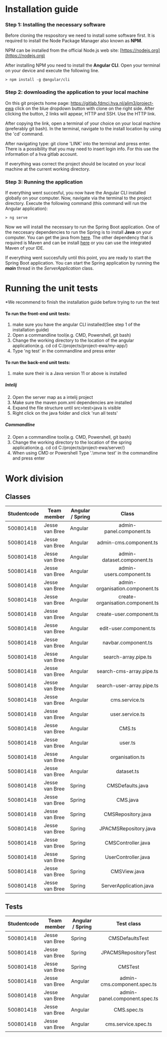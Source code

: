 # Installation guide
### Step 1: Installing the necessary software
Before cloning the respository we need to install some software first. 
It is required to install the Node Package Manager also known as **NPM**.

NPM can be installed from the official Node.js web site: [https://nodejs.org](https://nodejs.org)

After installing NPM you need to install the **Angular CLI**. Open your terminal on your device and execute the following line.

    > npm install -g @angular/cli

### Step 2: downloading the application to your local machine
On this git projects home page: https://gitlab.fdmci.hva.nl/alim3/project-ewa click on the blue dropdown button with clone on the right side.
After clicking the button, 2 links will appear, HTTP and SSH. Use the HTTP link.

After copying the link, open a terminal of your choice on your local machine (preferably git bash).
In the terminal, navigate to the install location by using the 'cd' command.

After navigating type: git clone 'LINK' into the terminal and press enter.
There is a possibility that you may need to insert login info. For this use the information of a hva gitlab account.

If everything was correct the project should be located on your local machine at the current working directory.

### Step 3: Running the application

If everything went succesful, you now have the Angular CLI installed globally on your computer. Now, navigate via the terminal to the project directory. Execute the following command (this command will run the Angular application):

    > ng serve

Now we will install the necessary  to run the Spring Boot application. One of the neccesary dependencies to run the Spring is to install **Java** on your computer. You can get the java from [here](http://www.oracle.com/technetwork/java/javase/downloads/index.html).
The other dependency that is required is Maven and can be install [here](https://maven.apache.org/install.html) or you can use the integrated Maven of your IDE.

If everything went succesfully until this point, you are ready to start the Spring Boot application. You can start the Spring application by running the ***main*** thread in the
*ServerApplication* class.

# Running the unit tests
*We recommend to finish the installation guide before trying to run the test

#### To run the front-end unit tests: 
1. make sure you have the angular CLI installed(See step 1 of the installation guide)
2. Open a commandline tool(e.g. CMD, Powershell, git bash)
3. Change the working directory to the location of the angular application(e.g. cd cd C:/projects/project-ewa/my-app/)
4. Type 'ng test' in the commandline and press enter

#### To run the back-end unit tests: 
1. make sure their is a Java version 11 or above is installed

##### Intelij
2. Open the server map as a intelij project
3. Make sure the maven pom.xml dependencies are installed
4. Expand the file structure until src>test>java is visible
5. Right click on the java folder and click  'run all tests'

##### Commandline
2. Open a commandline tool(e.g. CMD, Powershell, git bash)
3. Change the working directory to the location of the spring application(e.g. cd cd C:/projects/project-ewa/server/)
4. When using CMD or Powershell Type '.\mvnw test' in the commandline and press enter

# Work division
## Classes
| Studentcode | Team member    | Angular / Spring | Class |
| ----------- | -------------  | ---------------- | :--------------: |
| 500801418   | Jesse van Bree | Angular | admin-panel.component.ts |
| 500801418   | Jesse van Bree | Angular | admin-cms.component.ts |
| 500801418   | Jesse van Bree | Angular | admin-dataset.component.ts |
| 500801418   | Jesse van Bree | Angular | admin-users.component.ts |
| 500801418   | Jesse van Bree | Angular | admin-organisation.component.ts |
| 500801418   | Jesse van Bree | Angular | create-organisation.component.ts |
| 500801418   | Jesse van Bree | Angular | create-user.component.ts |
| 500801418   | Jesse van Bree | Angular | edit-user.component.ts |
| 500801418   | Jesse van Bree | Angular | navbar.component.ts |
| 500801418   | Jesse van Bree | Angular | search-array.pipe.ts |
| 500801418   | Jesse van Bree | Angular | search-cms-array.pipe.ts |
| 500801418   | Jesse van Bree | Angular | search-user-array.pipe.ts |
| 500801418   | Jesse van Bree | Angular | cms.service.ts |
| 500801418   | Jesse van Bree | Angular | user.service.ts |
| 500801418   | Jesse van Bree | Angular | CMS.ts |
| 500801418   | Jesse van Bree | Angular | user.ts |
| 500801418   | Jesse van Bree | Angular | organisation.ts |
| 500801418   | Jesse van Bree | Angular | dataset.ts |
| 500801418   | Jesse van Bree | Spring | CMSDefaults.java |
| 500801418   | Jesse van Bree | Spring | CMS.java |
| 500801418   | Jesse van Bree | Spring | CMSRepository.java |
| 500801418   | Jesse van Bree | Spring | JPACMSRepository.java |
| 500801418   | Jesse van Bree | Spring | CMSController.java |
| 500801418   | Jesse van Bree | Spring | UserController.java |
| 500801418   | Jesse van Bree | Spring | CMSView.java |
| 500801418   | Jesse van Bree | Spring | ServerApplication.java |

## Tests
| Studentcode | Team member    | Angular / Spring | Test class |
| ----------- | -------------  | ---------------- | :--------------: |
| 500801418   | Jesse van Bree | Spring | CMSDefaultsTest |
| 500801418   | Jesse van Bree | Spring | JPACMSRepositoryTest |
| 500801418   | Jesse van Bree | Spring | CMSTest |
| 500801418   | Jesse van Bree | Angular | admin-cms.component.spec.ts |
| 500801418   | Jesse van Bree | Angular | admin-panel.component.spec.ts |
| 500801418   | Jesse van Bree | Angular | CMS.spec.ts |
| 500801418   | Jesse van Bree | Angular | cms.service.spec.ts |